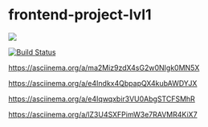 # frontend-project-lvl1
<a href="https://codeclimate.com/github/Alexey609/frontend-project-lvl1"/><img src="https://api.codeclimate.com/v1/badges/a99a88d28ad37a79dbf6/maintainability" /></a>

[![Build Status](https://travis-ci.org/Alexey609/frontend-project-lvl1.svg?branch=master)](https://travis-ci.org/Alexey609/frontend-project-lvl1)

https://asciinema.org/a/ma2Miz9zdX4sG2w0NIgk0MN5X

https://asciinema.org/a/e4Indkx4QbpapQX4kubAWDYJX

https://asciinema.org/a/e4Iqwqxbir3VU0AbgSTCFSMhR

https://asciinema.org/a/lZ3U4SXFPimW3e7RAVMR4KiX7

